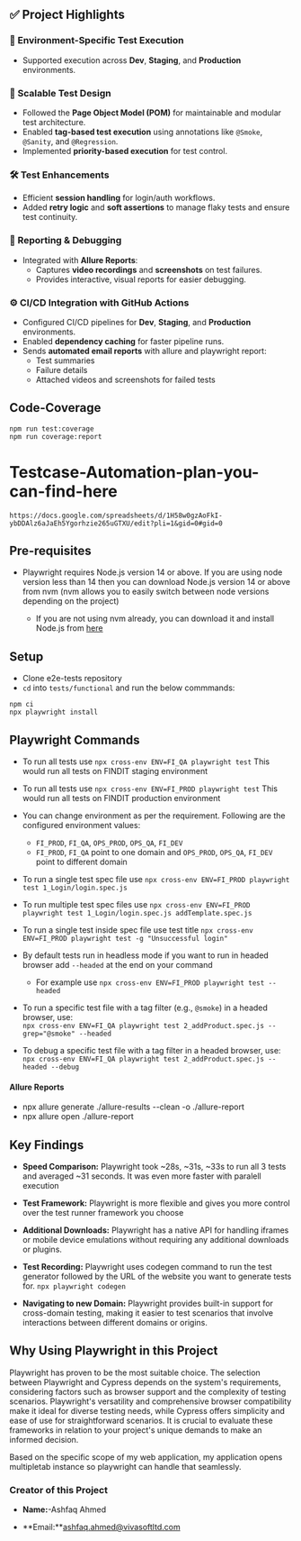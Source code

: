 ## ✅ Project Highlights

### 🚀 Environment-Specific Test Execution
- Supported execution across **Dev**, **Staging**, and **Production** environments.

### 🧩 Scalable Test Design
- Followed the **Page Object Model (POM)** for maintainable and modular test architecture.
- Enabled **tag-based test execution** using annotations like `@Smoke`, `@Sanity`, and `@Regression`.
- Implemented **priority-based execution** for test control.

### 🛠️ Test Enhancements
- Efficient **session handling** for login/auth workflows.
- Added **retry logic** and **soft assertions** to manage flaky tests and ensure test continuity.

### 📸 Reporting & Debugging
- Integrated with **Allure Reports**:
  - Captures **video recordings** and **screenshots** on test failures.
  - Provides interactive, visual reports for easier debugging.

### ⚙️ CI/CD Integration with GitHub Actions
- Configured CI/CD pipelines for **Dev**, **Staging**, and **Production** environments.
- Enabled **dependency caching** for faster pipeline runs.
- Sends **automated email reports** with allure and playwright report:
  - Test summaries
  - Failure details
  - Attached videos and screenshots for failed tests

## Code-Coverage
```
npm run test:coverage
npm run coverage:report
```

# Testcase-Automation-plan-you-can-find-here
```
https://docs.google.com/spreadsheets/d/1H58w0gzAoFkI-ybDDAlz6aJaEh5Ygorhzie265uGTXU/edit?pli=1&gid=0#gid=0
```

## Pre-requisites

* Playwright requires Node.js version 14 or above. If you are using node version less than 14 then you can download Node.js version 14 or above from nvm (nvm allows you to easily switch between node versions depending on the project)

  * If you are not using nvm already, you can download it and install Node.js from [here](https://catalins.tech/node-version-manager-macos/)

## Setup

* Clone e2e-tests repository 
* `cd` into `tests/functional` and run the below commmands:
```
npm ci
npx playwright install
```

## Playwright Commands

* To run all tests use `npx cross-env ENV=FI_QA playwright test` This would run all tests on FINDIT staging environment
* To run all tests use `npx cross-env ENV=FI_PROD playwright test` This would run all tests on FINDIT production environment

* You can change environment as per the requirement. Following are the configured environment values:

  * `FI_PROD`, `FI_QA`, `OPS_PROD`, `OPS_QA`, `FI_DEV`
  * `FI_PROD`, `FI_QA` point to one domain and `OPS_PROD`, `OPS_QA`, `FI_DEV` point to different domain


* To run a single test spec file use `npx cross-env ENV=FI_PROD playwright test 1_Login/login.spec.js`

* To run multiple test spec files use `npx cross-env ENV=FI_PROD playwright test 1_Login/login.spec.js addTemplate.spec.js`

* To run a single test inside spec file use test title `npx cross-env ENV=FI_PROD playwright test -g "Unsuccessful login"`

* By default tests run in headless mode if you want to run in headed browser add `--headed` at the end on your command
  * For example use `npx cross-env ENV=FI_PROD playwright test --headed`

* To run a specific test file with a tag filter (e.g., `@smoke`) in a headed browser, use:  
  `npx cross-env ENV=FI_QA playwright test 2_addProduct.spec.js --grep="@smoke" --headed`

* To debug a specific test file with a tag filter  in a headed browser, use:  
  `npx cross-env ENV=FI_QA playwright test 2_addProduct.spec.js --headed --debug`


#### Allure Reports

* npx allure generate ./allure-results --clean -o ./allure-report
* npx allure open ./allure-report


## Key Findings

* **Speed Comparison:** Playwright took ~28s, ~31s, ~33s  to run all 3 tests and averaged ~31 seconds. It was even more faster with paralell execution

* **Test Framework:** Playwright is more flexible and gives you more control over the test runner framework you choose

* **Additional Downloads:** Playwright has a native API for handling iframes or mobile device emulations without requiring any additional downloads or plugins.   

* **Test Recording:** Playwright uses codegen command to run the test generator followed by the URL of the website you want to generate tests for.
```npx playwright codegen```

* **Navigating to new Domain:** Playwright provides built-in support for cross-domain testing, making it easier to test scenarios that involve interactions between different domains or origins.

## Why Using Playwright in this Project

 Playwright has proven to be the most suitable choice. The selection between Playwright and Cypress depends on the system's requirements, considering factors such as browser support and the complexity of testing scenarios. Playwright's versatility and comprehensive browser compatibility make it ideal for diverse testing needs, while Cypress offers simplicity and ease of use for straightforward scenarios. It is crucial to evaluate these frameworks in relation to your project's unique demands to make an informed decision.

 Based on the specific scope of my web application, my application opens multipletab instance so playwright can handle that seamlessly.


 ### Creator of this Project

 * **Name:**-Ashfaq Ahmed

 * **Email:**ashfaq.ahmed@vivasoftltd.com
